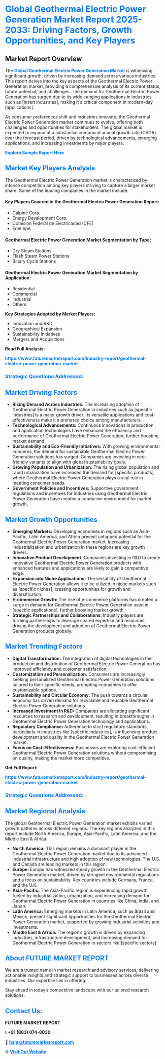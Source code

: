 <h1 style="color: #007BFF;">Global Geothermal Electric Power Generation Market Report 2025-2033: Driving Factors, Growth Opportunities, and Key Players</h1>

<section id="overview">
<h2>Market Report Overview</h2>
<p>The <a href="https://www.futuremarketreport.com/industry-report/geothermal-electric-power-generation-market" style="color: #007BFF; text-decoration: none;"><strong>Global Geothermal Electric Power Generation Market</strong></a> is witnessing significant growth, driven by increasing demand across various industries. This report delves into the key aspects of the Geothermal Electric Power Generation market, providing a comprehensive analysis of its current status, future potential, and challenges. The demand for Geothermal Electric Power Generation has surged due to its wide-ranging applications in industries such as [insert industries], making it a critical component in modern-day [applications].</p>
<p>As consumer preferences shift and industries innovate, the Geothermal Electric Power Generation market continues to evolve, offering both challenges and opportunities for stakeholders. The global market is expected to expand at a substantial compound annual growth rate (CAGR) over the forecast period, driven by technological advancements, emerging applications, and increasing investments by major players.</p>
</section>

<section id="overview">
<p><a href="https://www.futuremarketreport.com/request-sample/reportId=62319" style="color: #007BFF; text-decoration: none;"><strong>Explore Sample Report Here</strong></a></p>
</section>

<section id="key-players">
<h2 style="color: #007BFF;">Market Key Players Analysis</h2>
<p>The Geothermal Electric Power Generation market is characterized by intense competition among key players striving to capture a larger market share. Some of the leading companies in the market include:</p>
<h4>Key Players Covered in the Geothermal Electric Power Generation Report:</h4>
<ul><li>Calpine Corp.</li><li>Energy Development Corp.</li><li>Comision Federal de Electricadad (CFE)</li><li>Enel SpA</li></ul>
<h4>Geothermal Electric Power Generation Market Segmentation by Type:</h4>
<ul><li>Dry Steam Stations</li><li>Flash Steam Power Stations</li><li>Binary Cycle Stations</li></ul>

<h4>Geothermal Electric Power Generation Market Segmentation by Application:</h4>
<ul><li>Residential</li><li>Commercial</li><li>Industrial</li><li>Others</li></ul>
<p><strong>Key Strategies Adopted by Market Players:</strong></p>
<ul>
<li>Innovation and R&D</li>
<li>Geographical Expansion</li>
<li>Sustainability Initiatives</li>
<li>Mergers and Acquisitions</li>
</ul>
</section>

<section>
<p><strong>Read Full Analysis: </strong></p><a href="https://www.futuremarketreport.com/industry-report/geothermal-electric-power-generation-market" style="color: #007BFF; text-decoration: none;"><strong>https://www.futuremarketreport.com/industry-report/geothermal-electric-power-generation-market</strong></a>
<h3 style="color: #007BFF;">Strategic Questions Addressed:</h3>
</section>

<section id="driving-factors">
<h2 style="color: #007BFF;">Market Driving Factors</h2>
<ul>
<li><strong>Rising Demand Across Industries:</strong> The increasing adoption of Geothermal Electric Power Generation in industries such as [specific industries] is a major growth driver. Its versatile applications and cost-effectiveness make it a preferred choice among manufacturers.</li>
<li><strong>Technological Advancements:</strong> Continuous innovations in production and application technologies have enhanced the efficiency and performance of Geothermal Electric Power Generation, further boosting market demand.</li>
<li><strong>Sustainability and Eco-Friendly Initiatives:</strong> With growing environmental concerns, the demand for sustainable Geothermal Electric Power Generation solutions has surged. Companies are investing in eco-friendly variants to align with global sustainability goals.</li>
<li><strong>Growing Population and Urbanization:</strong> The rising global population and rapid urbanization have increased the demand for [specific products], where Geothermal Electric Power Generation plays a vital role in meeting consumer needs.</li>
<li><strong>Government Policies and Incentives:</strong> Supportive government regulations and incentives for industries using Geothermal Electric Power Generation have created a conducive environment for market growth.</li>
</ul>
</section>

<section id="growth-opportunities">
<h2 style="color: #007BFF;">Market Growth Opportunities</h2>
<ul>
<li><strong>Emerging Markets:</strong> Developing economies in regions such as Asia-Pacific, Latin America, and Africa present untapped potential for the Geothermal Electric Power Generation market. Increasing industrialization and urbanization in these regions are key growth drivers.</li>
<li><strong>Innovative Product Development:</strong> Companies investing in R&D to create innovative Geothermal Electric Power Generation products with enhanced features and applications are likely to gain a competitive edge.</li>
<li><strong>Expansion into Niche Applications:</strong> The versatility of Geothermal Electric Power Generation allows it to be utilized in niche markets such as [specific niches], creating opportunities for growth and diversification.</li>
<li><strong>E-commerce Growth:</strong> The rise of e-commerce platforms has created a surge in demand for Geothermal Electric Power Generation used in [specific applications], further boosting market growth.</li>
<li><strong>Strategic Partnerships and Collaborations:</strong> Industry players are forming partnerships to leverage shared expertise and resources, driving the development and adoption of Geothermal Electric Power Generation products globally.</li>
</ul>
</section>

<section id="trending-factors">
<h2 style="color: #007BFF;">Market Trending Factors</h2>
<ul>
<li><strong>Digital Transformation:</strong> The integration of digital technologies in the production and distribution of Geothermal Electric Power Generation has improved efficiency and customer satisfaction.</li>
<li><strong>Customization and Personalization:</strong> Consumers are increasingly seeking personalized Geothermal Electric Power Generation solutions tailored to their specific needs, prompting companies to offer customizable options.</li>
<li><strong>Sustainability and Circular Economy:</strong> The push towards a circular economy has driven demand for recyclable and reusable Geothermal Electric Power Generation solutions.</li>
<li><strong>Increased Investment in R&D:</strong> Companies are allocating significant resources to research and development, resulting in breakthroughs in Geothermal Electric Power Generation technology and applications.</li>
<li><strong>Regulatory Compliance:</strong> Adherence to strict regulatory standards, particularly in industries like [specific industries], is influencing product development and quality in the Geothermal Electric Power Generation market.</li>
<li><strong>Focus on Cost-Effectiveness:</strong> Businesses are exploring cost-efficient Geothermal Electric Power Generation solutions without compromising on quality, making the market more competitive.</li>
</ul>
</section>

<section>
<p><strong>Get Full Report: </strong></p><a href="https://www.futuremarketreport.com/industry-report/geothermal-electric-power-generation-market" style="color: #007BFF; text-decoration: none;"><strong>https://www.futuremarketreport.com/industry-report/geothermal-electric-power-generation-market</strong></a>
<h3 style="color: #007BFF;">Strategic Questions Addressed:</h3>
</section>


<section id="regional-analysis">
<h2 style="color: #007BFF;">Market Regional Analysis</h2>
<p>The global Geothermal Electric Power Generation market exhibits varied growth patterns across different regions. The key regions analyzed in this report include North America, Europe, Asia-Pacific, Latin America, and the Middle East & Africa:</p>
<ul>
<li><strong>North America:</strong> This region remains a dominant player in the Geothermal Electric Power Generation market due to its advanced industrial infrastructure and high adoption of new technologies. The U.S. and Canada are leading markets in this region.</li>
<li><strong>Europe:</strong> Europe has witnessed steady growth in the Geothermal Electric Power Generation market, driven by stringent environmental regulations and a focus on sustainability. Key countries include Germany, France, and the U.K.</li>
<li><strong>Asia-Pacific:</strong> The Asia-Pacific region is experiencing rapid growth, fueled by industrialization, urbanization, and increasing demand for Geothermal Electric Power Generation in countries like China, India, and Japan.</li>
<li><strong>Latin America:</strong> Emerging markets in Latin America, such as Brazil and Mexico, present significant opportunities for the Geothermal Electric Power Generation market, supported by growing industrial activities and investments.</li>
<li><strong>Middle East & Africa:</strong> The region’s growth is driven by expanding industries, infrastructure development, and increasing demand for Geothermal Electric Power Generation in sectors like [specific sectors].</li>
</ul>
</section>

<footer>
<h2 style="color: #007BFF;">About FUTURE MARKET REPORT</h2>
<p>We are a trusted name in market research and advisory services, delivering actionable insights and strategic support to businesses across diverse industries. Our expertise lies in offering:</p>

<p>Stay ahead in today’s competitive landscape with our tailored research solutions.</p>

<h2 style="color: #007BFF;">Contact Us:</h2>
<p><strong>FUTURE MARKET REPORT</strong></p>
<p>📞 <strong>+91 (883) 074-8030</strong></p>
<p>📧 <strong><a href="mailto:help@futuremarketreport.com" style="color: #007BFF;">help@futuremarketreport.com</a></strong></p>
<p>🌐 <strong><a href="https://www.futuremarketreport.com/" style="color: #007BFF;">Visit Our Website</a></strong></p>
</footer>